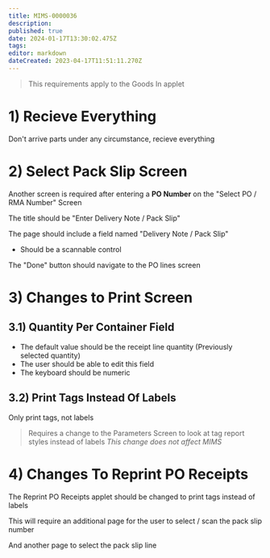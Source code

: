 ```yaml
---
title: MIMS-0000036
description: 
published: true
date: 2024-01-17T13:30:02.475Z
tags: 
editor: markdown
dateCreated: 2023-04-17T11:51:11.270Z
---
```


> This requirements apply to the Goods In applet
# 1) Recieve Everything
Don't arrive parts under any circumstance, recieve everything

# 2) Select Pack Slip Screen

Another screen is required after entering a **PO Number** on the "Select PO / RMA Number" Screen

The title should be "Enter Delivery Note / Pack Slip"

The page should include a field named "Delivery Note / Pack Slip"
- Should be a scannable control

The "Done" button should navigate to the PO lines screen

# 3) Changes to Print Screen

## 3.1) Quantity Per Container Field
- The default value should be the receipt line quantity (Previously selected quantity)
- The user should be able to edit this field
- The keyboard should be numeric

## 3.2) Print Tags Instead Of Labels
Only print tags, not labels

> Requires a change to the Parameters Screen to look at tag report styles instead of labels
> *This change does not affect MIMS*

# 4) Changes To Reprint PO Receipts
The Reprint PO Receipts applet should be changed to print tags instead of labels

This will require an additional page for the user to select / scan the pack slip number

And another page to select the pack slip line